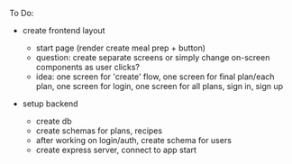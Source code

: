 To Do:
- create frontend layout
    - start page (render create meal prep + button)
    - question: create separate screens or simply change on-screen components as user clicks? 
    - idea: one screen for 'create' flow, one screen for final plan/each plan, one screen for login, one screen for all plans, sign in, sign up

- setup backend
    - create db
    - create schemas for plans, recipes
    - after working on login/auth, create schema for users
    - create express server, connect to app start

